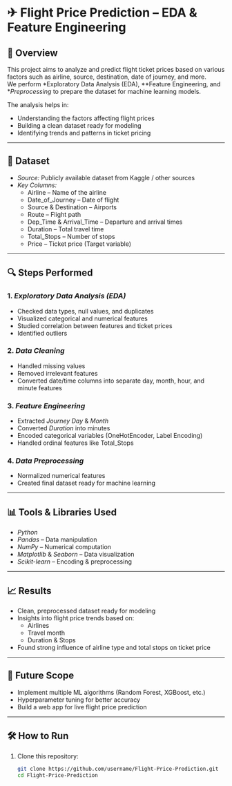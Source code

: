 # ✈ Flight Price Prediction – EDA & Feature Engineering

## 📌 Overview
This project aims to analyze and predict flight ticket prices based on various factors such as airline, source, destination, date of journey, and more.  
We perform *Exploratory Data Analysis (EDA), **Feature Engineering, and **Preprocessing* to prepare the dataset for machine learning models.

The analysis helps in:
- Understanding the factors affecting flight prices
- Building a clean dataset ready for modeling
- Identifying trends and patterns in ticket pricing

---

## 📂 Dataset
- *Source:* Publicly available dataset from Kaggle / other sources
- *Key Columns:*
  - Airline – Name of the airline
  - Date_of_Journey – Date of flight
  - Source & Destination – Airports
  - Route – Flight path
  - Dep_Time & Arrival_Time – Departure and arrival times
  - Duration – Total travel time
  - Total_Stops – Number of stops
  - Price – Ticket price (Target variable)

---

## 🔍 Steps Performed

### 1. *Exploratory Data Analysis (EDA)*
- Checked data types, null values, and duplicates
- Visualized categorical and numerical features
- Studied correlation between features and ticket prices
- Identified outliers

### 2. *Data Cleaning*
- Handled missing values
- Removed irrelevant features
- Converted date/time columns into separate day, month, hour, and minute features

### 3. *Feature Engineering*
- Extracted *Journey Day* & *Month*
- Converted *Duration* into minutes
- Encoded categorical variables (OneHotEncoder, Label Encoding)
- Handled ordinal features like Total_Stops

### 4. *Data Preprocessing*
- Normalized numerical features
- Created final dataset ready for machine learning

---

## 📊 Tools & Libraries Used
- *Python*
- *Pandas* – Data manipulation
- *NumPy* – Numerical computation
- *Matplotlib* & *Seaborn* – Data visualization
- *Scikit-learn* – Encoding & preprocessing

---

## 📈 Results
- Clean, preprocessed dataset ready for modeling
- Insights into flight price trends based on:
  - Airlines
  - Travel month
  - Duration & Stops
- Found strong influence of airline type and total stops on ticket price

---

## 🚀 Future Scope
- Implement multiple ML algorithms (Random Forest, XGBoost, etc.)
- Hyperparameter tuning for better accuracy
- Build a web app for live flight price prediction

---

## 🛠 How to Run
1. Clone this repository:
   ```bash
   git clone https://github.com/username/Flight-Price-Prediction.git
   cd Flight-Price-Prediction
